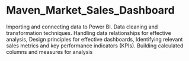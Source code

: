 # Maven_Market_Sales_Dashboard
Importing and connecting data to Power BI. Data cleaning and transformation techniques. Handling data relationships for effective analysis, Design principles for effective dashboards, Identifying relevant sales metrics and key performance indicators (KPIs). Building calculated columns and measures for analysis
